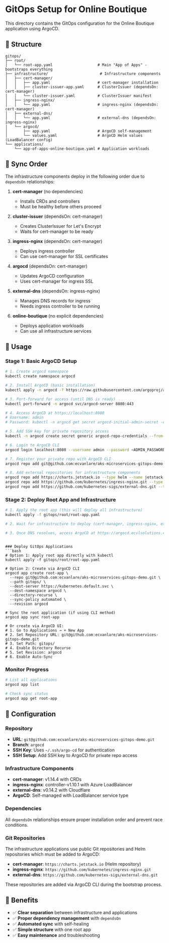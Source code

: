 # GitOps Setup for Online Boutique

This directory contains the GitOps configuration for the Online Boutique application using ArgoCD.

## 📁 Structure

```
gitops/
├── root/
│   └── root-app.yaml                    # Main "App of Apps" - bootstraps everything
├── infrastructure/                       # Infrastructure components
│   ├── cert-manager/
│   │   ├── app.yaml                     # cert-manager installation
│   │   ├── cluster-issuer-app.yaml      # ClusterIssuer (dependsOn: cert-manager)
│   │   └── cluster-issuer.yaml          # ClusterIssuer manifest
│   ├── ingress-nginx/
│   │   └── app.yaml                     # ingress-nginx (dependsOn: cert-manager)
│   ├── external-dns/
│   │   └── app.yaml                     # external-dns (dependsOn: ingress-nginx)
│   └── argocd/
│       ├── app.yaml                     # ArgoCD self-management
│       └── values.yaml                  # ArgoCD Helm values (LoadBalancer config)
└── applications/
    └── app-of-apps-online-boutique.yaml # Application workloads
```

## 🔄 Sync Order

The infrastructure components deploy in the following order due to `dependsOn` relationships:

1. **cert-manager** (no dependencies)
   - Installs CRDs and controllers
   - Must be healthy before others proceed

2. **cluster-issuer** (dependsOn: cert-manager)
   - Creates ClusterIssuer for Let's Encrypt
   - Waits for cert-manager to be ready

3. **ingress-nginx** (dependsOn: cert-manager)
   - Deploys ingress controller
   - Can use cert-manager for SSL certificates

4. **argocd** (dependsOn: cert-manager)
   - Updates ArgoCD configuration
   - Uses cert-manager for ingress SSL

5. **external-dns** (dependsOn: ingress-nginx)
   - Manages DNS records for ingress
   - Needs ingress controller to be running

6. **online-boutique** (no explicit dependencies)
   - Deploys application workloads
   - Can use all infrastructure services

## 🚀 Usage

### Stage 1: Basic ArgoCD Setup
```bash
# 1. Create argocd namespace
kubectl create namespace argocd

# 2. Install ArgoCD (basic installation)
kubectl apply -n argocd -f https://raw.githubusercontent.com/argoproj/argo-cd/stable/manifests/install.yaml

# 3. Port-forward for access (until DNS is ready)
kubectl port-forward -n argocd svc/argocd-server 8080:443

# 4. Access ArgoCD at https://localhost:8080
# Username: admin
# Password: kubectl -n argocd get secret argocd-initial-admin-secret -o jsonpath="{.data.password}" | base64 -d

# 5. Add SSH key for private repository access
kubectl -n argocd create secret generic argocd-repo-credentials --from-file=sshPrivateKey=/Users/edem/.ssh/argo-cd

# 6. Login to ArgoCD CLI
argocd login localhost:8080 --username admin --password <ADMIN_PASSWORD> --insecure

# 7. Register your private repo with ArgoCD CLI
argocd repo add git@github.com:ecvanlare/aks-microservices-gitops-demo.git --ssh-private-key-path ~/.ssh/argo-cd

# 8. Add external repositories for infrastructure components
argocd repo add https://charts.jetstack.io --type helm --name jetstack
argocd repo add https://github.com/kubernetes/ingress-nginx.git --type git
argocd repo add https://github.com/kubernetes-sigs/external-dns.git --type git
```

### Stage 2: Deploy Root App and Infrastructure
```bash
# 1. Apply the root app (this will deploy all infrastructure)
kubectl apply -f gitops/root/root-app.yaml

# 2. Wait for infrastructure to deploy (cert-manager, ingress-nginx, external-dns)

# 3. Once DNS resolves, access ArgoCD at https://argocd.ecvlsolutions.com
```


```

### Deploy GitOps Applications
```bash
# Option 1: Apply root app directly with kubectl
kubectl apply -f gitops/root/root-app.yaml

# Option 2: Create via ArgoCD CLI
argocd app create root-app \
  --repo git@github.com:ecvanlare/aks-microservices-gitops-demo.git \
  --path gitops/ \
  --dest-server https://kubernetes.default.svc \
  --dest-namespace argocd \
  --directory-recurse \
  --sync-policy automated \
  --revision argocd

# Sync the root application (if using CLI method)
argocd app sync root-app

# Or create via ArgoCD UI:
# 1. Go to Applications → + New App
# 2. Set Repository URL: git@github.com:ecvanlare/aks-microservices-gitops-demo.git
# 3. Set Path: gitops/
# 4. Enable Directory Recurse
# 5. Set Revision: argocd
# 6. Enable Auto-Sync
```

### Monitor Progress
```bash
# List all applications
argocd app list

# Check sync status
argocd app get root-app
```

## 🔧 Configuration

### Repository
- **URL**: `git@github.com:ecvanlare/aks-microservices-gitops-demo.git`
- **Branch**: `argocd`
- **SSH Key**: Uses `~/.ssh/argo-cd` for authentication
- **SSH Setup**: Add SSH key to ArgoCD for private repo access

### Infrastructure Components
- **cert-manager**: v1.14.4 with CRDs
- **ingress-nginx**: controller-v1.10.1 with Azure LoadBalancer
- **external-dns**: v0.14.2 with Cloudflare
- **ArgoCD**: Self-managed with LoadBalancer service type

### Dependencies
All `dependsOn` relationships ensure proper installation order and prevent race conditions.

### Git Repositories
The infrastructure applications use public Git repositories and Helm repositories which must be added to ArgoCD:
- **cert-manager**: `https://charts.jetstack.io` (Helm repository)
- **ingress-nginx**: `https://github.com/kubernetes/ingress-nginx.git`
- **external-dns**: `https://github.com/kubernetes-sigs/external-dns.git`

These repositories are added via ArgoCD CLI during the bootstrap process.

## 🎯 Benefits

- ✅ **Clear separation** between infrastructure and applications
- ✅ **Proper dependency management** with `dependsOn`
- ✅ **Automated sync** with self-healing
- ✅ **Simple structure** with one root app
- ✅ **Easy maintenance** and troubleshooting 